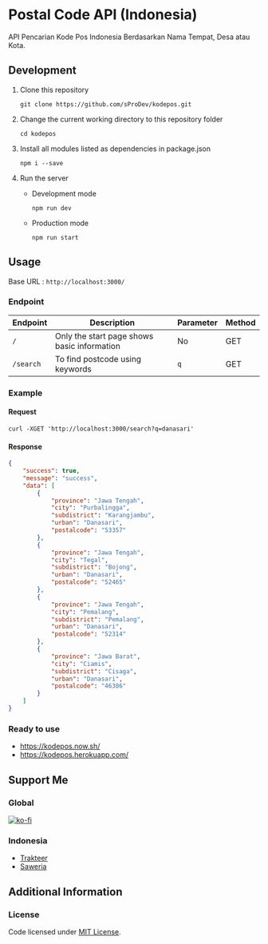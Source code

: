 # Postal Code API (Indonesia)

API Pencarian Kode Pos Indonesia Berdasarkan Nama Tempat, Desa atau Kota.

## Development

1. Clone this repository
    ```
    git clone https://github.com/sProDev/kodepos.git
    ```

2. Change the current working directory to this repository folder
    ```
    cd kodepos
    ```

3. Install all modules listed as dependencies in package.json
    ```
    npm i --save
    ```
    
4. Run the server
    
    - Development mode
        ```
        npm run dev
        ```
    
    - Production mode
        ```
        npm run start
        ```

## Usage

Base URL : `http://localhost:3000/`

### Endpoint

| Endpoint  | Description                                 | Parameter | Method |
| --------- | ------------------------------------------- | --------- | ------ |
| `/`       | Only the start page shows basic information | No        | GET    |
| `/search` | To find postcode using keywords             | `q`       | GET    |

### Example

#### Request

```curl
curl -XGET 'http://localhost:3000/search?q=danasari'
```

#### Response

```json
{
    "success": true,
    "message": "success",
    "data": [
        {
            "province": "Jawa Tengah",
            "city": "Purbalingga",
            "subdistrict": "Karangjambu",
            "urban": "Danasari",
            "postalcode": "53357"
        },
        {
            "province": "Jawa Tengah",
            "city": "Tegal",
            "subdistrict": "Bojong",
            "urban": "Danasari",
            "postalcode": "52465"
        },
        {
            "province": "Jawa Tengah",
            "city": "Pemalang",
            "subdistrict": "Pemalang",
            "urban": "Danasari",
            "postalcode": "52314"
        },
        {
            "province": "Jawa Barat",
            "city": "Ciamis",
            "subdistrict": "Cisaga",
            "urban": "Danasari",
            "postalcode": "46386"
        }
    ]
}
```

### Ready to use

- https://kodepos.now.sh/
- https://kodepos.herokuapp.com/

## Support Me

### Global

[![ko-fi](https://www.ko-fi.com/img/githubbutton_sm.svg)](https://ko-fi.com/sProDev)

### Indonesia

- [Trakteer](https://trakteer.id/sproDev)
- [Saweria](https://saweria.co/sProDev)

## Additional Information

### License

Code licensed under [MIT License](https://github.com/sProDev/kodepos/blob/main/LICENSE).